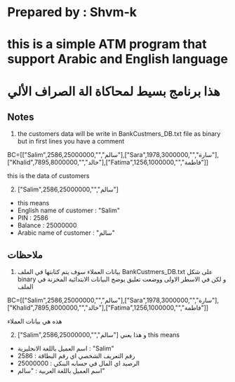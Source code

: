 # Prepared by : Shvm-k

# this is a simple ATM program that support Arabic and English language
# هذا برنامج بسيط لمحاكاة الة الصراف الألي 

## Notes
1. the customers data will be write in BankCustmers_DB.txt file as binary but in first lines you have a comment 

 BC=[["Salim",2586,25000000,"","سالم"],["Sara",1978,3000000,"","سارة"],["Khalid",7895,8000000,"","خالد"],["Fatima",1256,1000000,"","فاطمة"]]
 
 this is the data of customers

 2. ["Salim",2586,25000000,"","سالم"] 
 * this means 
 * English name of customer : "Salim"
 * PIN : 2586
 * Balance : 25000000
 * Arabic name of customer : "سالم"

## ملاحظات
1. بيانات العملاء سوف يتم كتابتها في الملف BankCustmers_DB.txt على شكل binary و لكن في الاسطر الاولى ووضعت تعليق يوضح البيانات الابتدائية المخزنة في الملف 

 BC=[["Salim",2586,25000000,"","سالم"],["Sara",1978,3000000,"","سارة"],["Khalid",7895,8000000,"","خالد"],["Fatima",1256,1000000,"","فاطمة"]]
 
 هذه هي بيانات العملاء

 2. ["Salim",2586,25000000,"","سالم"] 
 و هذا يعني 
 this means 
 * اسم العميل باللغة الانجليزية : "Salim"
 * رقم التعريف الشخصي اي رقم البطاقة : 2586
 * الرصيد اي المال في حسابه البنكي : 25000000
 * اسم العميل باللغة العربية  : "سالم"
